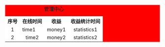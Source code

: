 
<html>
<title>zxc1
</title>
<head>
<style>

</style>
<script>
</script>
</head>
<body>
<table border="0px" cellspacing="1px" width="200px" cellpadding="0px" align="center" bgcolor="red">
    <caption align="top">管理中心</caption>
       <tr  bgcolor="white">
        <th>序号</th>
        <th>在线时间</th>
        <th>收益</th>
        <th>收益统计时间</th>
      </tr>
      <tr  align="center" bgcolor="white">
        <td>1</td>
        <td align="left" >time1</td>
        <td>money1</td>
        <td>statistics1</td>
      </tr>
      <tr  align="center"  bgcolor="white">
        <td>2</td>
        <td>time2</td>
        <td>money2</td>
        <td>statistics2</td>  
      </tr>
    </table>
</body>
</html>
